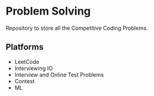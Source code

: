 # Problem Solving
Repository to store all the Competitive Coding Problems. 

## Platforms
- LeetCode
- Interviewing IO
- Interview and Online Test Problems
- Contest
- ML


